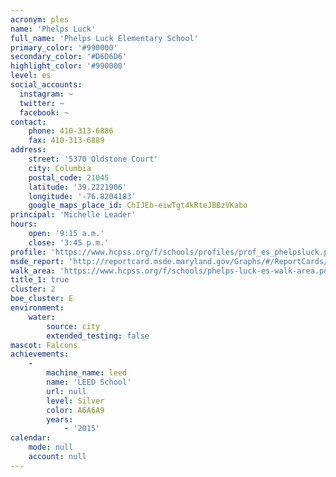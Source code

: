```yaml
---
acronym: ples
name: 'Phelps Luck'
full_name: 'Phelps Luck Elementary School'
primary_color: '#990000'
secondary_color: '#D6D6D6'
highlight_color: '#990000'
level: es
social_accounts:
  instagram: ~
  twitter: ~
  facebook: ~
contact:
    phone: 410-313-6886
    fax: 410-313-6889
address:
    street: '5370 Oldstone Court'
    city: Columbia
    postal_code: 21045
    latitude: '39.2221906'
    longitude: '-76.8204183'
    google_maps_place_id: ChIJEb-eiwTgt4kRteJBBzVKabo
principal: 'Michelle Leader'
hours:
    open: '9:15 a.m.'
    close: '3:45 p.m.'
profile: 'https://www.hcpss.org/f/schools/profiles/prof_es_phelpsluck.pdf'
msde_report: 'http://reportcard.msde.maryland.gov/Graphs/#/ReportCards/ReportCardSchool/1//1/13/0612/'
walk_area: 'https://www.hcpss.org/f/schools/phelps-luck-es-walk-area.pdf'
title_1: true
cluster: 2
boe_cluster: E
environment:
    water:
        source: city
        extended_testing: false
mascot: Falcons
achievements:
    -
        machine_name: leed
        name: 'LEED School'
        url: null
        level: Silver
        color: A6A6A9
        years:
            - '2015'
calendar:
    mode: null
    account: null
---
```

